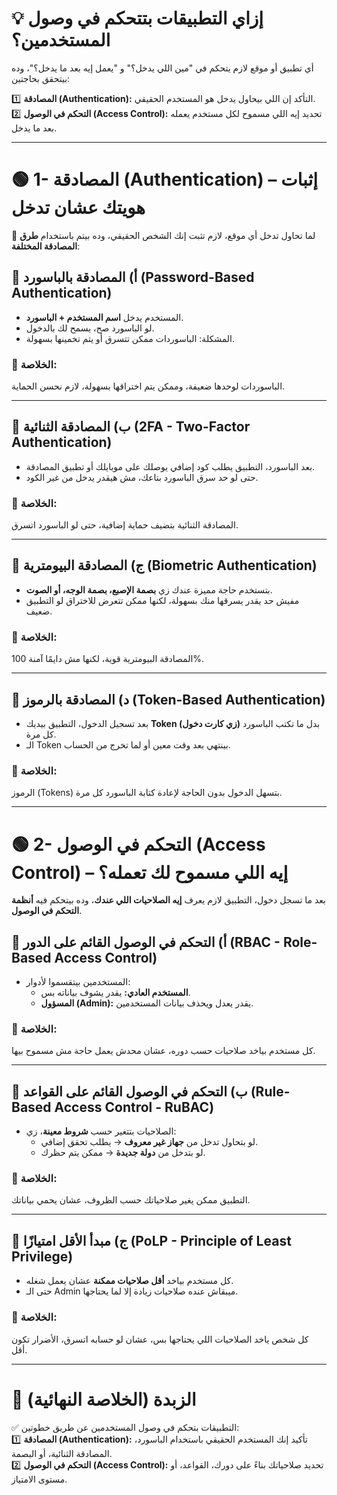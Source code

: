 # 💡 إزاي التطبيقات بتتحكم في وصول المستخدمين؟

أي تطبيق أو موقع لازم يتحكم في "مين اللي يدخل؟" و "يعمل إيه بعد ما يدخل؟"، وده بيتحقق بحاجتين:

1️⃣ **المصادقة (Authentication):** التأكد إن اللي بيحاول يدخل هو المستخدم الحقيقي.  
2️⃣ **التحكم في الوصول (Access Control):** تحديد إيه اللي مسموح لكل مستخدم يعمله بعد ما يدخل.

---

# **🟢 1- المصادقة (Authentication) – إثبات هويتك عشان تدخل**

📌 لما تحاول تدخل أي موقع، لازم تثبت إنك الشخص الحقيقي، وده بيتم باستخدام **طرق المصادقة المختلفة**:

## **🔹 أ) المصادقة بالباسورد (Password-Based Authentication)**

- المستخدم يدخل **اسم المستخدم + الباسورد**.
- لو الباسورد صح، يسمح لك بالدخول.
- المشكلة: الباسوردات ممكن تتسرق أو يتم تخمينها بسهولة.

### **📝 الخلاصة:** 
الباسوردات لوحدها ضعيفة، وممكن يتم اختراقها بسهولة، لازم نحسن الحماية.

---

## **🔹 ب) المصادقة الثنائية (2FA - Two-Factor Authentication)**

- بعد الباسورد، التطبيق يطلب كود إضافي يوصلك على موبايلك أو تطبيق المصادقة.
- حتى لو حد سرق الباسورد بتاعك، مش هيقدر يدخل من غير الكود.

### **📝 الخلاصة:** 
المصادقة الثنائية بتضيف حماية إضافية، حتى لو الباسورد اتسرق.

---

## **🔹 ج) المصادقة البيومترية (Biometric Authentication)**

- بتستخدم حاجة مميزة عندك زي **بصمة الإصبع، بصمة الوجه، أو الصوت**.
- مفيش حد يقدر يسرقها منك بسهولة، لكنها ممكن تتعرض للاختراق لو التطبيق ضعيف.

### **📝 الخلاصة:**
المصادقة البيومترية قوية، لكنها مش دايمًا آمنة 100%.

---

## **🔹 د) المصادقة بالرموز (Token-Based Authentication)**

- بعد تسجيل الدخول، التطبيق بيديك **Token (زي كارت دخول)** بدل ما تكتب الباسورد كل مرة.
- الـ Token بينتهي بعد وقت معين أو لما تخرج من الحساب.

### **📝 الخلاصة:** 
الرموز (Tokens) بتسهل الدخول بدون الحاجة لإعادة كتابة الباسورد كل مرة.

---

# **🟢 2- التحكم في الوصول (Access Control) – إيه اللي مسموح لك تعمله؟**

بعد ما تسجل دخول، التطبيق لازم يعرف **إيه الصلاحيات اللي عندك**، وده بيتحكم فيه **أنظمة التحكم في الوصول**.

## **🔹 أ) التحكم في الوصول القائم على الدور (RBAC - Role-Based Access Control)**

- المستخدمين بيتقسموا لأدوار:
    - **المستخدم العادي:** يقدر يشوف بياناته بس.
    - **المسؤول (Admin):** يقدر يعدل ويحذف بيانات المستخدمين.

### **📝 الخلاصة:**
كل مستخدم بياخد صلاحيات حسب دوره، عشان محدش يعمل حاجة مش مسموح بيها.

---

## **🔹 ب) التحكم في الوصول القائم على القواعد (Rule-Based Access Control - RuBAC)**

- الصلاحيات بتتغير حسب **شروط معينة**، زي:
    - لو بتحاول تدخل من **جهاز غير معروف** → يطلب تحقق إضافي.
    - لو بتدخل من **دولة جديدة** → ممكن يتم حظرك.

### **📝 الخلاصة:**
التطبيق ممكن يغير صلاحياتك حسب الظروف، عشان يحمي بياناتك.

---

## **🔹 ج) مبدأ الأقل امتيازًا (PoLP - Principle of Least Privilege)**

- كل مستخدم بياخد **أقل صلاحيات ممكنة** عشان يعمل شغله.
- حتى الـ Admin ميبقاش عنده صلاحيات زيادة إلا لما يحتاجها.

### **📝 الخلاصة:** 
كل شخص ياخد الصلاحيات اللي يحتاجها بس، عشان لو حسابه اتسرق، الأضرار تكون أقل.

---

# **🎯 الزبدة (الخلاصة النهائية)**

✅ التطبيقات بتحكم في وصول المستخدمين عن طريق خطوتين:  
1️⃣ **المصادقة (Authentication):** تأكيد إنك المستخدم الحقيقي باستخدام الباسورد، المصادقة الثنائية، أو البصمة.  
2️⃣ **التحكم في الوصول (Access Control):** تحديد صلاحياتك بناءً على دورك، القواعد، أو مستوى الامتياز.